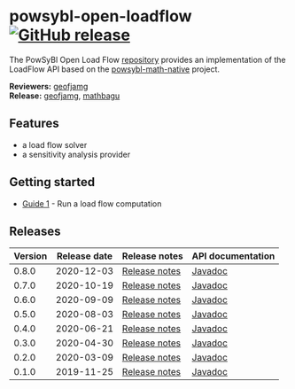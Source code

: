 # powsybl-open-loadflow [![GitHub release](https://img.shields.io/github/release/powsybl/powsybl-open-loadflow.svg)](https://github.com/powsybl/powsybl-open-loadflow/releases/)
The PowSyBl Open Load Flow [repository](https://github.com/powsybl/powsybl-open-loadflow) provides an implementation of the LoadFlow API based on the [powsybl-math-native](powsybl-math-native.md) project.

**Reviewers:** [geofjamg](https://github.com/geofjamg)  
**Release:** [geofjamg](https://github.com/geofjamg), [mathbagu](https://github.com/mathbagu)

## Features

- a load flow solver
- a sensitivity analysis provider

## Getting started

- [Guide 1]() - Run a load flow computation

## Releases

| Version | Release date | Release notes | API documentation |
| ------- | ------------ | ------------- | ----------------- |
| 0.8.0 | 2020-12-03 | [Release notes](https://github.com/powsybl/powsybl-open-loadflow/releases/tag/v0.8.0) | [Javadoc](https://javadoc.io/doc/com.powsybl/powsybl-open-loadflow/0.8.0/index.html) |
| 0.7.0 | 2020-10-19 | [Release notes](https://github.com/powsybl/powsybl-open-loadflow/releases/tag/v0.7.0) | [Javadoc](https://javadoc.io/doc/com.powsybl/powsybl-open-loadflow/0.7.0/index.html) |
| 0.6.0 | 2020-09-09 | [Release notes](https://github.com/powsybl/powsybl-open-loadflow/releases/tag/v0.6.0) | [Javadoc](https://javadoc.io/doc/com.powsybl/powsybl-open-loadflow/0.6.0/index.html) |
| 0.5.0 | 2020-08-03 | [Release notes](https://github.com/powsybl/powsybl-open-loadflow/releases/tag/v0.5.0) | [Javadoc](https://javadoc.io/doc/com.powsybl/powsybl-open-loadflow/0.5.0/index.html) |
| 0.4.0 | 2020-06-21 | [Release notes](https://github.com/powsybl/powsybl-open-loadflow/releases/tag/v0.4.0) | [Javadoc](https://javadoc.io/doc/com.powsybl/powsybl-open-loadflow/0.4.0/index.html) |
| 0.3.0 | 2020-04-30 | [Release notes](https://github.com/powsybl/powsybl-open-loadflow/releases/tag/v0.3.0) | [Javadoc](https://javadoc.io/doc/com.powsybl/powsybl-open-loadflow/0.3.0/index.html) |
| 0.2.0 | 2020-03-09 | [Release notes](https://github.com/powsybl/powsybl-open-loadflow/releases/tag/v0.2.0) | [Javadoc](https://javadoc.io/doc/com.powsybl/powsybl-open-loadflow/0.2.0/index.html) |
| 0.1.0 | 2019-11-25 | [Release notes](https://github.com/powsybl/powsybl-open-loadflow/releases/tag/v0.1.0) | [Javadoc](https://javadoc.io/doc/com.powsybl/powsybl-open-loadflow/0.1.0/index.html) |
